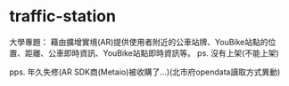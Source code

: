 # traffic-station
大學專題：
藉由擴增實境(AR)提供使用者附近的公車站牌、YouBike站點的位置、距離、公車即時資訊、YouBike站點即時資訊等。
ps. 沒有上架(不能上架)

pps. 年久失修(AR SDK商(Metaio)被收購了…)(北市府opendata讀取方式異動)
